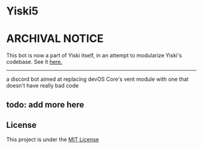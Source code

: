 # Yiski5

# ARCHIVAL NOTICE
This bot is now a part of Yiski itself, in an attempt to modularize Yiski's codebase. See it [here.](https://github.com/devOS-Sanity-Edition/Yiski/tree/aviation)

-----

a discord bot aimed at replacing devOS Core's vent module with one that doesn't have really bad code

## todo: add more here

## License
This project is under the [MIT License](LICENSE) 
